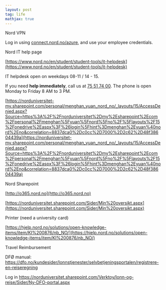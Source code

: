```yaml
---
layout: post
tag: life
mathjax: true
---
```

Nord VPN

Log in using [connect.nord.no/azure](http://connect.nord.no/azure), and use your employee credentials.



Nord IT help page

[https://www.nord.no/en/student/student-tools/it-helpdesk](https://www.nord.no/en/student/student-tools/it-helpdesk)

IT helpdesk open on weekdays 08-11 / 14 - 15.

If you need **help immediately**, call us at [ 75 51 74 00](tel:75517400). The phone is open Monday to Friday 8 AM to 3 PM.

[https://norduniversitet-my.sharepoint.com/personal/menghan_yuan_nord_no/_layouts/15/AccessDenied.aspx?Source=https%3A%2F%2Fnorduniversitet%2Dmy%2Esharepoint%2Ecom%2Fpersonal%2Fmenghan%5Fyuan%5Fnord%5Fno%2F%5Flayouts%2F15%2Fonedrive%2Easpx%3F%26login%5Fhint%3Dmenghan%2Eyuan%40nord%2Eno&correlation=8837dca0%2Dc0cc%2D7000%2D2c62%2D48f38604439a](https://norduniversitet-my.sharepoint.com/personal/menghan_yuan_nord_no/_layouts/15/AccessDenied.aspx?Source=https%3A%2F%2Fnorduniversitet%2Dmy%2Esharepoint%2Ecom%2Fpersonal%2Fmenghan%5Fyuan%5Fnord%5Fno%2F%5Flayouts%2F15%2Fonedrive%2Easpx%3F%26login%5Fhint%3Dmenghan%2Eyuan%40nord%2Eno&correlation=8837dca0%2Dc0cc%2D7000%2D2c62%2D48f38604439a)



Nord Sharepoint 

[http://o365.nord.no](http://o365.nord.no)

[https://norduniversitet.sharepoint.com/Sider/Min%20oversikt.aspx](https://norduniversitet.sharepoint.com/Sider/Min%20oversikt.aspx)

Printer (need a university card)

[https://hjelp.nord.no/solutions/open-knowledge-items/item/KI%200876/nb_NO/](https://hjelp.nord.no/solutions/open-knowledge-items/item/KI%200876/nb_NO/)

Travel Reimbursement 

DFØ manual: <https://dfo.no/kundesider/lonnstjenester/selvbetjeningsportalen/registrere-en-reiseregning>

Log in <https://norduniversitet.sharepoint.com/Verktoy/lonn-og-reise/Sider/Ny-DFO-portal.aspx>





